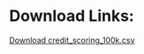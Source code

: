 # Download Links:

<a href="/install/credit_scoring_100k.csv" download>Download credit_scoring_100k.csv</a>